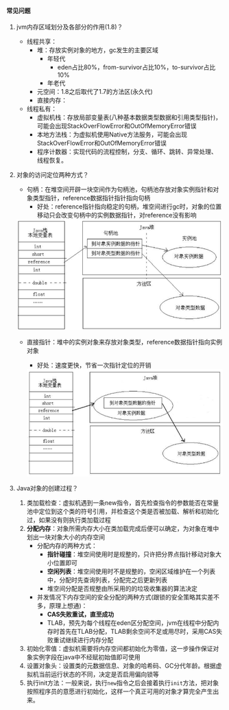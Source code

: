 #### 常见问题

1. jvm内存区域划分及各部分的作用(1.8)？
   - 线程共享：
     - 堆：存放实例对象的地方，gc发生的主要区域
       - 年轻代
         - eden占比80%，from-survivor占比10%，to-survivor占比10%
       - 年老代
     - 元空间：1.8之后取代了1.7的方法区(永久代)
     - 直接内存：
   - 线程私有：
     - 虚拟机栈：存放局部变量表(八种基本数据类型数据和引用类型指针)，可能会出现StackOverFlowError和OutOfMemoryError错误
     - 本地方法栈：为虚拟机使用Native方法服务，可能会出现StackOverFlowError和OutOfMemoryError错误
     - 程序计数器：实现代码的流程控制，分支、循环、跳转、异常处理、线程恢复。

2. 对象的访问定位两种方式？

   - 句柄：在堆空间开辟一块空间作为句柄池，句柄池存放对象实例指针和对象类型指针，reference数据指针指针指向句柄
     - 好处：reference指针指向稳定的句柄，堆空间进行gc时，对象的位置移动只会改变句柄中的实例数据指针，对reference没有影响

   <img src="img/句柄池.png" style="zoom:67%;" >

   - 直接指针：堆中的实例对象来存放对象类型，reference数据指针指向实例对象

     - 好处：速度更快，节省一次指针定位的开销

     <img src="img/直接指针.png" style="zoom:67%;" >

3. Java对象的创建过程？
   1. 类加载检查：虚拟机遇到一条new指令，首先检查指令的参数能否在常量池中定位到这个类的符号引用，并检查这个类是否被加载、解析和初始化过，如果没有则执行类加载过程
   2. **分配内存**：对象所需内存大小在类加载完成后便可以确定，为对象在堆中划出一块对象大小的内存空间
      - 分配内存的两种方式：
        - **指针碰撞**：堆空间使用时是规整的，只许把分界点指针移动对象大小位置即可
        - **空闲列表**：堆空间使用时不是规整的，空闲区域维护在一个列表中，分配时先查询列表，分配完之后更新列表
        - 堆空间分配是否规整由所采用的的垃圾收集器的算法决定
      - 并发情况下内存空间的安全分配的两种方式(跟锁的安全策略其实差不多，原理上想通)：
        - **CAS失败重试，直至成功**
        - TLAB，预先为每个线程在eden区分配空间，jvm在线程中分配内存时首先在TLAB分配，TLAB剩余空间不足或用尽时，采用CAS失败重试继续进行内存分配
   3. 初始化零值：虚拟机需要将内存空间都初始化为零值，这一步操作保证对象实例字段在java中不经赋初始值即可使用
   4. 设置对象头：设置类的元数据信息、对象的哈希码、GC分代年龄。根据虚拟机当前运行状态的不同，决定是否启用偏向锁等
   5. 执行init方法：一般来说，执行`new`指令之后会接着执行`init`方法，把对象按照程序员的意愿进行初始化，这样一个真正可用的对象才算完全产生出来。